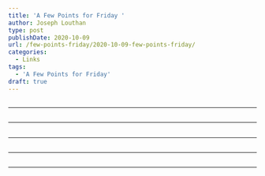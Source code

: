 ```yaml
---
title: 'A Few Points for Friday '
author: Joseph Louthan
type: post
publishDate: 2020-10-09
url: /few-points-friday/2020-10-09-few-points-friday/
categories:
  - Links
tags:
  - 'A Few Points for Friday'
draft: true
---
```


##


------

##


------

##


------

##


------

##


------

